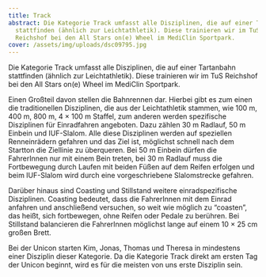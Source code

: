 ```yaml
---
title: Track
abstract: Die Kategorie Track umfasst alle Disziplinen, die auf einer Tartanbahn
  stattfinden (ähnlich zur Leichtathletik). Diese trainieren wir im TuS
  Reichshof bei den All Stars on(e) Wheel im MediClin Sportpark. 
cover: /assets/img/uploads/dsc09795.jpg
---
```

Die Kategorie Track umfasst alle Disziplinen, die auf einer Tartanbahn stattfinden (ähnlich zur Leichtathletik). Diese trainieren wir im TuS Reichshof bei den All Stars on(e) Wheel im MediClin Sportpark. 

Einen Großteil davon stellen die Bahnrennen dar. Hierbei gibt es zum einen die traditionellen Disziplinen, die aus der Leichtathletik stammen, wie 100 m, 400 m, 800 m, 4 × 100 m Staffel, zum anderen werden spezifische Disziplinen für Einradfahren angeboten. Dazu zählen 30 m Radlauf, 50 m Einbein und IUF-Slalom. Alle diese Disziplinen werden auf speziellen Renneinrädern gefahren und das Ziel ist, möglichst schnell nach dem Startton die Ziellinie zu überqueren. Bei 50 m Einbein dürfen die FahrerInnen nur mit einem Bein treten, bei 30 m Radlauf muss die Fortbewegung durch Laufen mit beiden Füßen auf dem Reifen erfolgen und beim IUF-Slalom wird durch eine vorgeschriebene Slalomstrecke gefahren. 

Darüber hinaus sind Coasting und Stillstand weitere einradspezifische Disziplinen. Coasting bedeutet, dass die FahrerInnen mit dem Einrad anfahren und anschließend versuchen, so weit wie möglich zu “coasten”, das heißt, sich fortbewegen, ohne Reifen oder Pedale zu berühren. Bei Stillstand balancieren die FahrerInnen möglichst lange auf einem 10 × 25 cm großen Brett. 

Bei der Unicon starten Kim, Jonas, Thomas und Theresa in mindestens einer Disziplin dieser Kategorie. Da die Kategorie Track direkt am ersten Tag der Unicon beginnt, wird es für die meisten von uns erste Disziplin sein.
